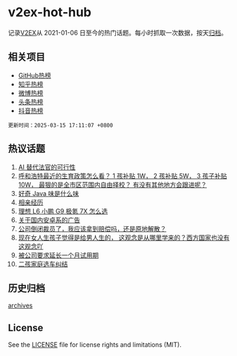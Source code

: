 # v2ex-hot-hub

 记录[V2EX](https://www.v2ex.com/)从 2021-01-06 日至今的热门话题。每小时抓取一次数据，按天[归档](archives)。
 
 ## 相关项目

- [GitHub热榜](https://github.com/lonnyzhang423/github-hot-hub)
- [知乎热榜](https://github.com/lonnyzhang423/zhihu-hot-hub)
- [微博热榜](https://github.com/lonnyzhang423/weibo-hot-hub)
- [头条热榜](https://github.com/lonnyzhang423/toutiao-hot-hub)
- [抖音热榜](https://github.com/lonnyzhang423/douyin-hot-hub)


 `更新时间：2025-03-15 17:11:07 +0800`

## 热议话题

1. [AI 替代法官的可行性](https://www.v2ex.com/t/1118580)
1. [呼和浩特最近的生育政策怎么看？ 1 孩补贴 1W， 2 孩补贴 5W， 3 孩子补贴 10W， 最狠的是全市区范围内自由择校？ 有没有其他地方会跟进呢？](https://www.v2ex.com/t/1118515)
1. [好奇 Java 味是什么味](https://www.v2ex.com/t/1118514)
1. [相亲经历](https://www.v2ex.com/t/1118533)
1. [理想 L6 小鹏 G9 极氪 7X 怎么选](https://www.v2ex.com/t/1118583)
1. [关于国内安卓系的广告](https://www.v2ex.com/t/1118549)
1. [公司倒闭裁员了，我应该拿到赔偿吗，还是原地解散？](https://www.v2ex.com/t/1118586)
1. [现在女人生孩子觉得是给男人生的， 这观念是从哪里学来的？西方国家也没有这观念吖](https://www.v2ex.com/t/1118516)
1. [被公司要求延长一个月试用期](https://www.v2ex.com/t/1118566)
1. [二孩家庭选车纠结](https://www.v2ex.com/t/1118600)

## 历史归档

[archives](archives)

## License

See the [LICENSE](LICENSE) file for license rights and limitations (MIT).
